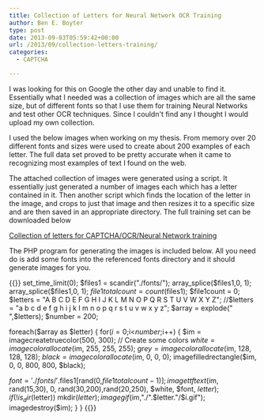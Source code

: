 ```yaml
---
title: Collection of Letters for Neural Network OCR Training
author: Ben E. Boyter
type: post
date: 2013-09-03T05:59:42+00:00
url: /2013/09/collection-letters-training/
categories:
  - CAPTCHA

---
```

I was looking for this on Google the other day and unable to find it. Essentially what I needed was a collection of images which are all the same size, but of different fonts so that I use them for training Neural Networks and test other OCR techniques. Since I couldn't find any I thought I would upload my own collection.

I used the below images when working on my thesis. From memory over 20 different fonts and sizes were used to create about 200 examples of each letter. The full data set proved to be pretty accurate when it came to recognizing most examples of text I found on the web.

The attached collection of images were generated using a script. It essentially just generated a number of images each which has a letter contained in it. Then another script which finds the location of the letter in the image, and crops to just that image and then resizes it to a specific size and are then saved in an appropriate directory. The full training set can be downloaded below

[Collection of letters for CAPTCHA/OCR/Neural Network training](/static/training.zip)

The PHP program for generating the images is included below. All you need do is add some fonts into the referenced fonts directory and it should generate images for you.

{{<highlight php>}}
set_time_limit(0);
$files1 = scandir("./fonts/");
array_splice($files1,0, 1);
array_splice($files1,0, 1);
$file1totalcount = count($files1);
$file1count = 0;
$letters = "A B C D E F G H I J K L M N O P Q R S T U V W X Y Z";
//$letters = "a b c d e f g h i j k l m n o p q r s t u v w x y z";
$array = explode(" ",$letters);
$number = 200;

foreach($array as $letter) {
 for($i=0;$i<$number;$i++) {
  $im = imagecreatetruecolor(500, 300);
  // Create some colors
  $white = imagecolorallocate($im, 255, 255, 255);
  $grey = imagecolorallocate($im, 128, 128, 128);
  $black = imagecolorallocate($im, 0, 0, 0);
  imagefilledrectangle($im, 0, 0, 800, 800, $black);

  $font = './fonts/'.$files1[rand(0,$file1totalcount-1)];	
  imagettftext($im, rand(15,30), 0, rand(30,200),rand(20,250), $white, $font, $letter);
  if(!is_dir($letter))
   mkdir($letter);
   imagegif($im,"./".$letter."/$i.gif");
   imagedestroy($im);
  }
}
{{</highlight>}}